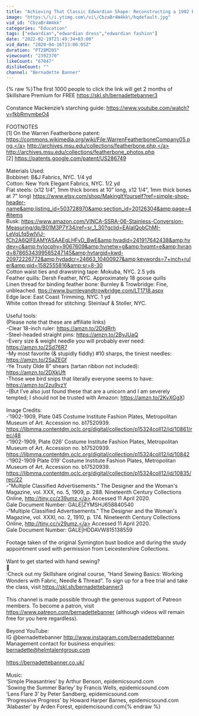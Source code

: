 ```yaml
---
title: "Achieving That Classic Edwardian Shape: Reconstructing a 1902 Bust Bodice"
image: "https:\/\/i.ytimg.com\/vi\/CbzaBr4W4kk\/hqdefault.jpg"
vid_id: "CbzaBr4W4kk"
categories: "Education"
tags: ["edwardian","edwardian dress","edwardian fashion"]
date: "2022-02-19T21:49:34+03:00"
vid_date: "2020-04-16T13:00:05Z"
duration: "PT28M20S"
viewcount: "2392370"
likeCount: "67047"
dislikeCount: ""
channel: "Bernadette Banner"
---
```

{% raw %}The first 1000 people to click the link will get 2 months of Skillshare Premium for FREE <a rel="nofollow" target="blank" href="https://skl.sh/bernadettebanner3">https://skl.sh/bernadettebanner3</a><br /><br />Constance Mackenzie’s starching guide: <a rel="nofollow" target="blank" href="https://www.youtube.com/watch?v=fkbRmymbeO4">https://www.youtube.com/watch?v=fkbRmymbeO4</a><br /><br />FOOTNOTES<br />[1] On the Warren Featherbone patent: <a rel="nofollow" target="blank" href="https://commons.wikimedia.org/wiki/File:WarrenFeatherboneCompany05.png,">https://commons.wikimedia.org/wiki/File:WarrenFeatherboneCompany05.png,</a> <a rel="nofollow" target="blank" href="http://archives.msu.edu/collections/featherbone.php,">http://archives.msu.edu/collections/featherbone.php,</a> <a rel="nofollow" target="blank" href="http://archives.msu.edu/collections/featherbone_photos.php">http://archives.msu.edu/collections/featherbone_photos.php</a><br />[2] <a rel="nofollow" target="blank" href="https://patents.google.com/patent/US286749">https://patents.google.com/patent/US286749</a><br /><br />Materials Used:<br />Bobbinet: B&amp;J Fabrics, NYC. 1/4 yd<br />Cotton: New York Elegant Fabrics, NYC. 1/2 yd<br />Flat steels: (x12 1/4”, 1mm thick bones at 10” long, x12 1/4”, 1mm thick bones at 7” long) <a rel="nofollow" target="blank" href="https://www.etsy.com/shop/MakingItYourself?ref=simple-shop-header-name&amp;listing_id=503728970&amp;section_id=20126304&amp;page=4#items">https://www.etsy.com/shop/MakingItYourself?ref=simple-shop-header-name&amp;listing_id=503728970&amp;section_id=20126304&amp;page=4#items</a> <br />Busk: <a rel="nofollow" target="blank" href="https://www.amazon.com/VINCA-SSRA-06-Stainless-Conversion-Measuring/dp/B01M3P7Y34/ref=sr_1_30?gclid=EAIaIQobChMI-LeVqLfq5wIVjJ-fCh2A6QlFEAMYASAAEgLHFvD_BwE&amp;hvadid=241917642438&amp;hvdev=c&amp;hvlocphy=9067609&amp;hvnetw=g&amp;hvqmt=e&amp;hvrand=8786534399565247145&amp;hvtargid=kwd-20972226772&amp;hydadcr=24663_10400927&amp;keywords=7+inch+ruler&amp;qid=1582555816&amp;sr=8-30">https://www.amazon.com/VINCA-SSRA-06-Stainless-Conversion-Measuring/dp/B01M3P7Y34/ref=sr_1_30?gclid=EAIaIQobChMI-LeVqLfq5wIVjJ-fCh2A6QlFEAMYASAAEgLHFvD_BwE&amp;hvadid=241917642438&amp;hvdev=c&amp;hvlocphy=9067609&amp;hvnetw=g&amp;hvqmt=e&amp;hvrand=8786534399565247145&amp;hvtargid=kwd-20972226772&amp;hydadcr=24663_10400927&amp;keywords=7+inch+ruler&amp;qid=1582555816&amp;sr=8-30</a><br />Cotton waist ties and drawstring tape: Mokuba, NYC. 2.5 yds<br />Feather quills: Dersh Feather, NYC. Approximately 18 goose quills<br />Linen thread for binding feather bone: Burnley &amp; Trowbridge: Fine, unbleached. <a rel="nofollow" target="blank" href="ttps://www.burnleyandtrowbridge.com/LT1718.aspx">ttps://www.burnleyandtrowbridge.com/LT1718.aspx</a><br />Edge lace: East Coast Trimming, NYC. 1 yd<br />White cotton thread for stitching: Steinlauf &amp; Stoller, NYC. <br /><br />Useful tools: <br />(Please note that these are affiliate links)<br />-Clear 18-inch ruler: <a rel="nofollow" target="blank" href="https://amzn.to/2DIdRrh">https://amzn.to/2DIdRrh</a><br />-Steel-headed straight pins: <a rel="nofollow" target="blank" href="https://amzn.to/2ByJUaQ">https://amzn.to/2ByJUaQ</a> <br />-Every size &amp; weight needle you will probably ever need: <a rel="nofollow" target="blank" href="https://amzn.to/2Sd76R7">https://amzn.to/2Sd76R7</a><br />-My most favorite (&amp; stupidly fiddly) #10 sharps, the tiniest needles: <a rel="nofollow" target="blank" href="https://amzn.to/2SaZEGf">https://amzn.to/2SaZEGf</a><br />-Ye Trusty Olde 8” shears (tartan ribbon not included): <a rel="nofollow" target="blank" href="https://amzn.to/2DXkUft">https://amzn.to/2DXkUft</a><br />-Those wee bird snips that literally everyone seems to have: <a rel="nofollow" target="blank" href="https://amzn.to/2zu9vzY">https://amzn.to/2zu9vzY</a><br /> -(But I’ve also just found these that are a unicorn and I am severely tempted; I should not be trusted with Amazon: <a rel="nofollow" target="blank" href="https://amzn.to/2KvXGgX)">https://amzn.to/2KvXGgX)</a> <br /><br />Image Credits: <br />-‘1902-1909, Plate 045 Costume Institute Fashion Plates, Metropolitan Museum of Art. Accession no. b17520939. <a rel="nofollow" target="blank" href="https://libmma.contentdm.oclc.org/digital/collection/p15324coll12/id/10861/rec/48">https://libmma.contentdm.oclc.org/digital/collection/p15324coll12/id/10861/rec/48</a><br />-‘1902-1909, Plate 026’ Costume Institute Fashion Plates, Metropolitan Museum of Art. Accession no. b17520939. <a rel="nofollow" target="blank" href="https://libmma.contentdm.oclc.org/digital/collection/p15324coll12/id/10842">https://libmma.contentdm.oclc.org/digital/collection/p15324coll12/id/10842</a><br />-‘1902-1909 Plate 019’ Costume Institute Fashion Plates, Metropolitan Museum of Art. Accession no. b17520939. <a rel="nofollow" target="blank" href="https://libmma.contentdm.oclc.org/digital/collection/p15324coll12/id/10835/rec/22">https://libmma.contentdm.oclc.org/digital/collection/p15324coll12/id/10835/rec/22</a><br />-&quot;Multiple Classified Advertisements.&quot; The Designer and the Woman's Magazine, vol. XXX, no. 5, 1909, p. 288. Nineteenth Century Collections Online, <a rel="nofollow" target="blank" href="http://tiny.cc/z39umz.">http://tiny.cc/z39umz.</a> Accessed 11 April 2020.<br />Gale Document Number: GALE|ZYMSHJ658840540<br />-“Multiple Classified Advertisements.&quot; The Designer and the Woman's Magazine, vol. XXXI, no. 2, 1910, p. 174. Nineteenth Century Collections Online, <a rel="nofollow" target="blank" href="http://tiny.cc/v29umz.">http://tiny.cc/v29umz.</a> Accessed 11 April 2020.<br />Gale Document Number: GALE|HDDAVW815138559<br /><br />Footage taken of the original Symington bust bodice and during the study appointment used with permission from Leicestershire Collections. <br /><br />Want to get started with hand sewing? <br />🧵<br />🕯Check out my Skillshare original course, “Hand Sewing Basics: Working Wonders with Fabric, Needle &amp; Thread”. To sign up for a free trial and take the class, visit <a rel="nofollow" target="blank" href="https://skl.sh/bernadettebanner3">https://skl.sh/bernadettebanner3</a> <br /><br />This channel is made possible through the generous support of Patreon members. To become a patron, visit <a rel="nofollow" target="blank" href="https://www.patreon.com/bernadettebanner">https://www.patreon.com/bernadettebanner</a> (although videos will remain free for you here regardless).<br /><br />Beyond YouTube:<br />IG @bernadettebanner <a rel="nofollow" target="blank" href="http://www.instagram.com/bernadettebanner">http://www.instagram.com/bernadettebanner</a> <br />Management contact for business enquiries:<br />bernadette@helmtalentgroup.com<br /><br /><a rel="nofollow" target="blank" href="https://bernadettebanner.co.uk/">https://bernadettebanner.co.uk/</a><br /><br />Music: <br />‘Simple Pleasantries’ by Arthur Benson, epidemicsound.com<br />’Sowing the Summer Barley’ by Francis Wells, epidemicsound.com<br />‘Lens Flare 3’ by Peter Sandberg, epidemicsound.com<br />‘Progressive Progress’ by Howard Harper Barnes, epidemicsound.com<br />‘Alabaster’ by Arden Forest, epidemcisound.com{% endraw %}
